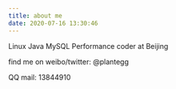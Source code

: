 ```yaml
---
title: about me
date: 2020-07-16 13:30:46
---
```

Linux Java MySQL Performance coder at Beijing

find me on weibo/twitter: @plantegg

QQ mail: 13844910 
